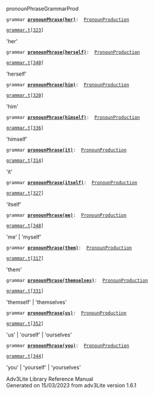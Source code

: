 ---
---
<span class="title">pronounPhrase</span><span class="type">GrammarProd</span>

`grammar `**[`pronounPhrase(her)`](../object/pronounPhrase(her).html)**` :   `[`PronounProduction`](../object/PronounProduction.html)

[`grammar.t`](../file/grammar.t.html)`[`[`323`](../source/grammar.t.html#323)`]`

<div class="gramrule">

'her'

</div>

`grammar `**[`pronounPhrase(herself)`](../object/pronounPhrase(herself).html)**` :   `[`PronounProduction`](../object/PronounProduction.html)

[`grammar.t`](../file/grammar.t.html)`[`[`340`](../source/grammar.t.html#340)`]`

<div class="gramrule">

'herself'

</div>

`grammar `**[`pronounPhrase(him)`](../object/pronounPhrase(him).html)**` :   `[`PronounProduction`](../object/PronounProduction.html)

[`grammar.t`](../file/grammar.t.html)`[`[`320`](../source/grammar.t.html#320)`]`

<div class="gramrule">

'him'

</div>

`grammar `**[`pronounPhrase(himself)`](../object/pronounPhrase(himself).html)**` :   `[`PronounProduction`](../object/PronounProduction.html)

[`grammar.t`](../file/grammar.t.html)`[`[`336`](../source/grammar.t.html#336)`]`

<div class="gramrule">

'himself'

</div>

`grammar `**[`pronounPhrase(it)`](../object/pronounPhrase(it).html)**` :   `[`PronounProduction`](../object/PronounProduction.html)

[`grammar.t`](../file/grammar.t.html)`[`[`314`](../source/grammar.t.html#314)`]`

<div class="gramrule">

'it'

</div>

`grammar `**[`pronounPhrase(itself)`](../object/pronounPhrase(itself).html)**` :   `[`PronounProduction`](../object/PronounProduction.html)

[`grammar.t`](../file/grammar.t.html)`[`[`327`](../source/grammar.t.html#327)`]`

<div class="gramrule">

'itself'

</div>

`grammar `**[`pronounPhrase(me)`](../object/pronounPhrase(me).html)**` :   `[`PronounProduction`](../object/PronounProduction.html)

[`grammar.t`](../file/grammar.t.html)`[`[`348`](../source/grammar.t.html#348)`]`

<div class="gramrule">

'me' \| 'myself'

</div>

`grammar `**[`pronounPhrase(them)`](../object/pronounPhrase(them).html)**` :   `[`PronounProduction`](../object/PronounProduction.html)

[`grammar.t`](../file/grammar.t.html)`[`[`317`](../source/grammar.t.html#317)`]`

<div class="gramrule">

'them'

</div>

`grammar `**[`pronounPhrase(themselves)`](../object/pronounPhrase(themselves).html)**` :   `[`PronounProduction`](../object/PronounProduction.html)

[`grammar.t`](../file/grammar.t.html)`[`[`331`](../source/grammar.t.html#331)`]`

<div class="gramrule">

'themself' \| 'themselves'

</div>

`grammar `**[`pronounPhrase(us)`](../object/pronounPhrase(us).html)**` :   `[`PronounProduction`](../object/PronounProduction.html)

[`grammar.t`](../file/grammar.t.html)`[`[`352`](../source/grammar.t.html#352)`]`

<div class="gramrule">

'us' \| 'ourself' \| 'ourselves'  

</div>

`grammar `**[`pronounPhrase(you)`](../object/pronounPhrase(you).html)**` :   `[`PronounProduction`](../object/PronounProduction.html)

[`grammar.t`](../file/grammar.t.html)`[`[`344`](../source/grammar.t.html#344)`]`

<div class="gramrule">

'you' \| 'yourself' \| 'yourselves'

</div>

<div class="ftr">

Adv3Lite Library Reference Manual  
Generated on 15/03/2023 from adv3Lite version 1.6.1

</div>
